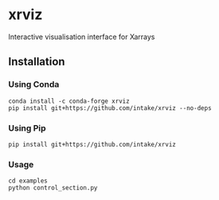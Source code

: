 # xrviz
Interactive visualisation interface for Xarrays

## Installation

### Using Conda
```
conda install -c conda-forge xrviz
pip install git+https://github.com/intake/xrviz --no-deps
```

### Using Pip
```
pip install git+https://github.com/intake/xrviz
```

### Usage
```
cd examples
python control_section.py
```